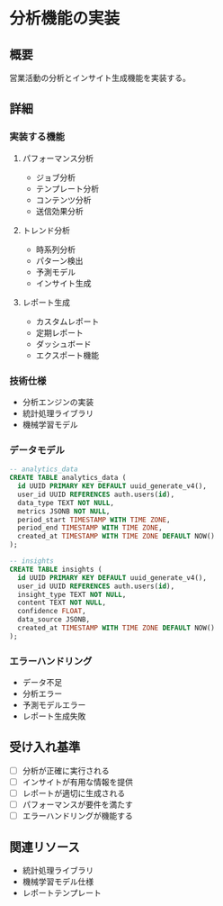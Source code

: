 # 分析機能の実装

## 概要
営業活動の分析とインサイト生成機能を実装する。

## 詳細
### 実装する機能
1. パフォーマンス分析
   - ジョブ分析
   - テンプレート分析
   - コンテンツ分析
   - 送信効果分析

2. トレンド分析
   - 時系列分析
   - パターン検出
   - 予測モデル
   - インサイト生成

3. レポート生成
   - カスタムレポート
   - 定期レポート
   - ダッシュボード
   - エクスポート機能

### 技術仕様
- 分析エンジンの実装
- 統計処理ライブラリ
- 機械学習モデル

### データモデル
```sql
-- analytics_data
CREATE TABLE analytics_data (
  id UUID PRIMARY KEY DEFAULT uuid_generate_v4(),
  user_id UUID REFERENCES auth.users(id),
  data_type TEXT NOT NULL,
  metrics JSONB NOT NULL,
  period_start TIMESTAMP WITH TIME ZONE,
  period_end TIMESTAMP WITH TIME ZONE,
  created_at TIMESTAMP WITH TIME ZONE DEFAULT NOW()
);

-- insights
CREATE TABLE insights (
  id UUID PRIMARY KEY DEFAULT uuid_generate_v4(),
  user_id UUID REFERENCES auth.users(id),
  insight_type TEXT NOT NULL,
  content TEXT NOT NULL,
  confidence FLOAT,
  data_source JSONB,
  created_at TIMESTAMP WITH TIME ZONE DEFAULT NOW()
);
```

### エラーハンドリング
- データ不足
- 分析エラー
- 予測モデルエラー
- レポート生成失敗

## 受け入れ基準
- [ ] 分析が正確に実行される
- [ ] インサイトが有用な情報を提供
- [ ] レポートが適切に生成される
- [ ] パフォーマンスが要件を満たす
- [ ] エラーハンドリングが機能する

## 関連リソース
- 統計処理ライブラリ
- 機械学習モデル仕様
- レポートテンプレート 